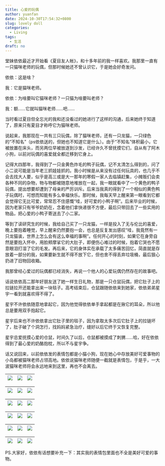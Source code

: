 ```yaml
---
title: 心爱的玩偶
author: yuanfan
date: 2024-10-30T17:54:32+0800
slug: lovely doll
categories:
  - Living
tags:
  - 生活
draft: no
---
```


<!--more-->

堂妹依依最近才开始看《夏目友人帐》，和十多年前的我一样喜欢。我那里一直有一只猫咪老师的玩偶，但那时候她还不曾认识它，于是她会好奇发问。

依依：这是啥？

我：它是猫咪老师。

依依：为啥要叫它猫咪老师？一只猫为啥要叫老师？

我：额……它就叫猫咪老师……吧……

当时看过夏目但全忘光的我和还没看过的她进行了这样的沟通，后来她终于知道了，原来只有夏目才称呼它为猫咪老师。

说起来，我那现在一共有三只玩偶，除了猫咪老师，还有一只龙猫，一只绿色的“不知名”（ps依依送的，但她也不知道它是什么）。由于“不知名”体积最小，它被放置在床头，而另两位早被放逐到沙发，已经许久不曾抚摸它们，自从有了阿木小狗，以前对玩偶的喜爱就全都迁移到它身上。

记得大四那年，我得到了一只金黄色炸毛的鸭子玩偶，记不太清怎么得到的，问了小二说可能是当年老三抓娃娃抓的。我小时候是从来没有过任何玩具的，也几乎不会去找大人要，似乎是高三或是大一那年的寒假一家人去临镇赶集，小摊贩们会卖各种不同的杂物，物与物都被随意地堆放在一起，我一眼就看中了一个黄色的鸭子玩偶，提出想要却遭到了母亲的严厉训斥。后来当我真的得到了一个相似的黄色鸭子玩偶时，可想而知能有多么幸福快乐。那时候，我每天早上醒来第一眼看到它都会觉得它无比可爱，常常忍不住感慨“哇，好可爱的小鸭子啊”。后来毕业的时候，因为老家只有爷爷奶奶在，念着他们拿快递很不方便，最后只带回去了一些实用的物品，把心爱的小鸭子寄送去了小二家。

等到了读研究生的时候，我给自己买了一只龙猫，一样是投入了无与伦比的喜爱，晚上要抱着睡觉，早上醒来仍然要抱一会，也总是反复发出感叹“哇，我竟然有一只龙猫诶，世界上怎么会有这么幸福的事啊”。任何开心的时刻，如果它在身旁自然是要抱入怀中，用脸颊摩挲它的大肚子，即便伤心难过的时候，抱着它哭也不愿意眼泪打湿了它的毛发。再后来，它的身体实在承载了太多痛苦回忆，简直就是存放着一部分的我，如果要新生就不得不放下它，但也舍不得丢弃垃圾桶，最后狠心扔进了旧物回收箱。

我那曾经心爱过的玩偶都已经消失，再说一个他人的心爱玩偶仍然存在的故事吧。

话说依依高二那年好朋友送了她一样生日礼物，那是一只仓鼠玩偶，把它肚子上的拉链拉开还能拿出来一块毯子。高考结束后，仓鼠跟随依依来到她家，依依弟弟星宇一看到就喜欢得不得了。

星宇不许依依随意地拿起它，因为他觉得依依单手拿起都是在揪它的耳朵，所以他总是要用双手抱起它。

星宇后来也不许依依拿出它肚子里的毯子，因为拿取太多次后它肚子上的拉链坏了，肚子破了个洞怎行，找妈妈紧急治疗，缝好以后它终于又恢复完整。

星宇总爱抚摸心爱的仓鼠，时间久了以后，仓鼠都被摸成了刺猬……哈，好在依依得到了最心爱的奶酪抱枕，所以不与星宇争。

话又说回来，以前依依发的表情包都是小猫小狗，现在她心中存放美好可爱事物的小岛都被猫咪老师占领高地。依依说猫咪老师随便一截就是表情包，于是乎，一大波猫咪老师将会永远地来到这里，再也不会离去。

|![](https://yuanfan.rbind.io/images/2024/miao1.jpg)|![](https://yuanfan.rbind.io/images/2024/miao2.jpg)|![](https://yuanfan.rbind.io/images/2024/miao3.jpg)|
|:-:|:-:|:-:|

|![](https://yuanfan.rbind.io/images/2024/miao4.jpg)|![](https://yuanfan.rbind.io/images/2024/miao5.jpg)|![](https://yuanfan.rbind.io/images/2024/miao6.jpg)|
|:-:|:-:|:-:|

|![](https://yuanfan.rbind.io/images/2024/miao7.jpg)|![](https://yuanfan.rbind.io/images/2024/miao8.jpg)|![](https://yuanfan.rbind.io/images/2024/miao9.jpg)|
|:-:|:-:|:-:|

|![](https://yuanfan.rbind.io/images/2024/miao10.jpg)|![](https://yuanfan.rbind.io/images/2024/miao11.jpg)|![](https://yuanfan.rbind.io/images/2024/miao12.jpg)|
|:-:|:-:|:-:|

|![](https://yuanfan.rbind.io/images/2024/miao13.jpg)|![](https://yuanfan.rbind.io/images/2024/miao14.jpg)|![](https://yuanfan.rbind.io/images/2024/miao15.jpg)|
|:-:|:-:|:-:|

|![](https://yuanfan.rbind.io/images/2024/miao16.jpg)|![](https://yuanfan.rbind.io/images/2024/miao17.jpg)|![](https://yuanfan.rbind.io/images/2024/miao18.jpg)|
|:-:|:-:|:-:|

PS.大家好，依依有话想要补充一下：其实我的表情包里面也不全是美好可爱的事物。
